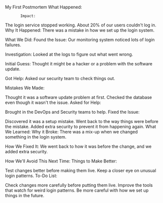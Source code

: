 My First Postmortem
          What Happened:
  
           Impact:

The login service stopped working.
About 20% of our users couldn't log in.
Why It Happened:
There was a mistake in how we set up the login system.

What We Did:
Found the Issue: Our monitoring system noticed lots of login failures.

Investigation: Looked at the logs to figure out what went wrong.

Initial Guess: Thought it might be a hacker or a problem with the software update.

Got Help: Asked our security team to check things out.

Mistakes We Made:

Thought it was a software update problem at first.
Checked the database even though it wasn't the issue.
Asked for Help:

Brought in the DevOps and Security teams to help.
Fixed the Issue:

Discovered it was a setup mistake.
Went back to the way things were before the mistake.
Added extra security to prevent it from happening again.
What We Learned:
Why it Broke:
There was a mix-up when we changed something in the login system.

How We Fixed It:
We went back to how it was before the change, and we added extra security.

How We'll Avoid This Next Time:
Things to Make Better:

Test changes better before making them live.
Keep a closer eye on unusual login patterns.
To-Do List:

Check changes more carefully before putting them live.
Improve the tools that watch for weird login patterns.
Be more careful with how we set up things in the future.
